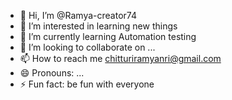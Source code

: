 - 👋 Hi, I’m @Ramya-creator74
- 👀 I’m interested in  learning new things
- 🌱 I’m currently learning Automation testing
- 💞️ I’m looking to collaborate on ...
- 📫 How to reach me chitturiramyanri@gmail.com
- 😄 Pronouns: ...
- ⚡ Fun fact: be fun with everyone

<!---
Ramya-creator74/Ramya-creator74 is a ✨ special ✨ repository because its `README.md` (this file) appears on your GitHub profile.
You can click the Preview link to take a look at your changes.
--->
